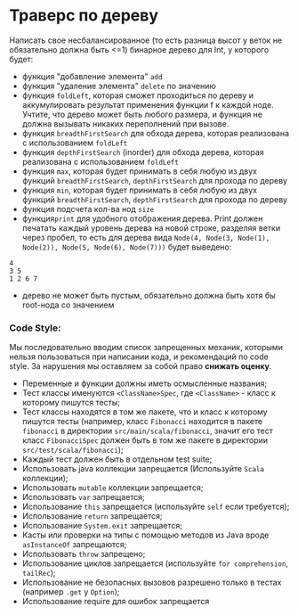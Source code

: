 

# Траверс по дереву

Написать свое несбалансированное (то есть разница высот у веток не обязательно должна быть <=1) бинарное дерево для Int,
у которого будет:

* функция "добавление элемента" `add`
* функция "удаление элемента" `delete` по значению
* функция `foldLeft`, которая сможет проходиться по дереву и аккумулировать результат применения функции f к каждой
  ноде. Учтите, что дерево может быть любого размера, и функция не должна вызывать никаких переполнений при вызове.
* функция `breadthFirstSearch` для обхода дерева, которая реализована с использованием `foldLeft`
* функция `depthFirstSearch` (inorder) для обхода дерева, которая реализована с использованием `foldLeft`
* функция `max`, которая будет принимать в себя любую из двух функций `breadthFirstSearch`, `depthFirstSearch` для прохода по
  дереву
* функция `min`, которая будет принимать в себя любую из двух функций `breadthFirstSearch`, `depthFirstSearch` для прохода по
  дереву
* функция подсчета кол-ва нод `size`
* функция`print` для удобного отображения дерева. Print должен печатать каждый уровень дерева на новой строке,
  разделяя ветки через пробел, то есть для дерева вида `Node(4, Node(3, Node(1), Node(2)), Node(5, Node(6), Node(7)))`
  будет выведено:

```
4
3 5
1 2 6 7
```

* дерево не может быть пустым, обязательно должна быть хотя бы root-нода со значением



### Code Style:

Мы последовательно вводим список запрещенных механик, которыми нельзя пользоваться при написании кода, и рекомендаций по
code style. За нарушения мы оставляем за собой право **снижать оценку**.

* Переменные и функции должны иметь осмысленные названия;
* Тест классы именуются `<ClassName>Spec`, где `<ClassName>` - класс к которому пишутся тесты;
* Тест классы находятся в том же пакете, что и класс к которому пишутся тесты (например, класс `Fibonacci` находится в
  пакете `fibonacci` в директории `src/main/scala/fibonacci`, значит его тест класс `FibonacciSpec` должен быть в том же
  пакете в директории `src/test/scala/fibonacci`);
* Каждый тест должен быть в отдельном test suite;
* Использовать java коллекции запрещается (Используйте `Scala` коллекции);
* Использовать `mutable` коллекции запрещается;
* Использовать `var` запрещается;
* Использование `this` запрещается (используйте `self` если требуется);
* Использование `return` запрещается;
* Использование `System.exit` запрещается;
* Касты или проверки на типы с помощью методов из Java вроде `asInstanceOf` запрещаются;
* Использовать `throw` запрещено;
* Использование циклов запрещается (используйте `for comprehension`, `tailRec`);
* Использование не безопасных вызовов разрешено только в тестах (например `.get` у `Option`);
* Использование require для ошибок запрещается
